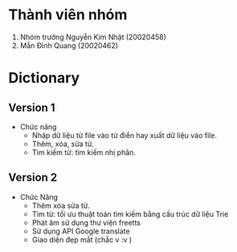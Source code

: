 # Thành viên nhóm
1. Nhóm trưởng Nguyễn Kim Nhật (20020458)
2. Mẫn Đình Quang (20020462)
# Dictionary
## Version 1
- Chức năng
  - Nhập dữ liệu từ file vào từ điển hay xuất dữ liệu vào file.
  - Thêm, xóa, sửa từ.
  - Tìm kiếm từ: tìm kiếm nhị phân.
## Version 2
- Chức Năng
  - Thêm xóa sửa từ.
  - Tìm từ: tối ưu thuật toán tìm kiếm bằng cấu trúc dữ liệu Trie
  - Phát âm sử dụng thư viện freetts
  - Sử dụng API Google translate
  - Giao diện đẹp mắt (chắc v :v )
